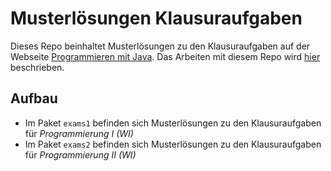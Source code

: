 # Musterlösungen Klausuraufgaben

Dieses Repo beinhaltet Musterlösungen zu den Klausuraufgaben auf der Webseite [Programmieren mit Java](https://jappuccini.github.io/java-docs/production/). Das Arbeiten mit diesem Repo wird [hier](https://jappuccini.github.io/java-docs/production/additional-material/daniel/github-repos) beschrieben.

## Aufbau

- Im Paket `exams1` befinden sich Musterlösungen zu den Klausuraufgaben für _Programmierung I (WI)_
- Im Paket `exams2` befinden sich Musterlösungen zu den Klausuraufgaben für _Programmierung II (WI)_
